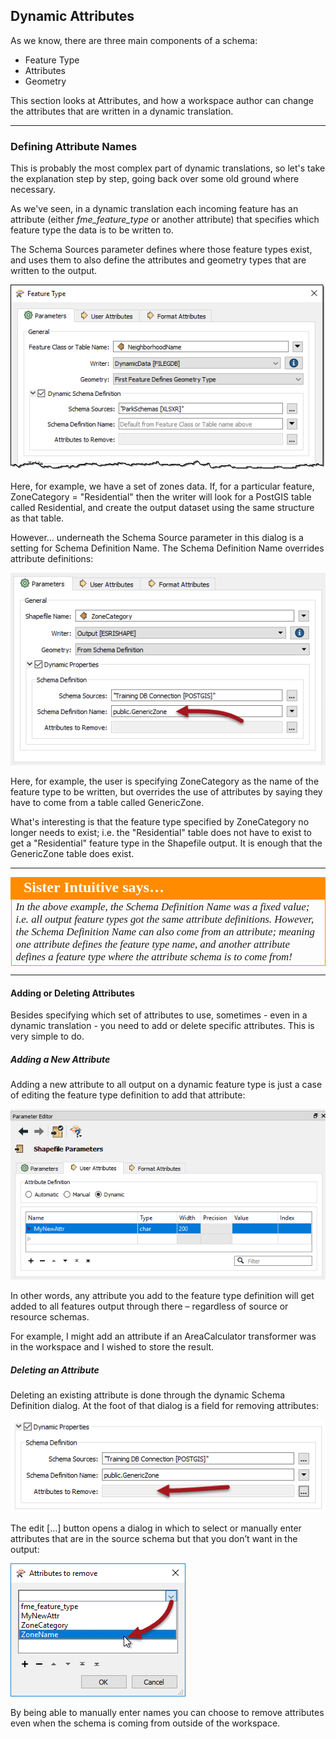## Dynamic Attributes ##

As we know, there are three main components of a schema:

- Feature Type
- Attributes
- Geometry

This section looks at Attributes, and how a workspace author can change the attributes that are written in a dynamic translation.

---

### Defining Attribute Names ###

This is probably the most complex part of dynamic translations, so let's take the explanation step by step, going back over some old ground where necessary.

As we've seen, in a dynamic translation each incoming feature has an attribute (either *fme&#95;feature&#95;type* or another attribute) that specifies which feature type the data is to be written to.

The Schema Sources parameter defines where those feature types exist, and uses them to also define the attributes and geometry types that are written to the output. 

![](./Images/Img3.049.DynamicWriterAttrParameter.png)

Here, for example, we have a set of zones data. If, for a particular feature, ZoneCategory = "Residential" then the writer will look for a PostGIS table called Residential, and create the output dataset using the same structure as that table.

However... underneath the Schema Source parameter in this dialog is a setting for Schema Definition Name. The Schema Definition Name overrides attribute definitions:

![](./Images/Img3.050.DynamicWriterAttrParameterSet.png)

Here, for example, the user is specifying ZoneCategory as the name of the feature type to be written, but overrides the use of attributes by saying they have to come from a table called GenericZone.

What's interesting is that the feature type specified by ZoneCategory no longer needs to exist; i.e. the "Residential" table does not have to exist to get a "Residential" feature type in the Shapefile output. It is enough that the GenericZone table does exist.

---

<table style="border-spacing: 0px">
<tr>
<td style="vertical-align:middle;background-color:darkorange;border: 2px solid darkorange">
<i class="fa fa-quote-left fa-lg fa-pull-left fa-fw" style="color:white;padding-right: 12px;vertical-align:text-top"></i>
<span style="color:white;font-size:x-large;font-weight: bold;font-family:serif">Sister Intuitive says…</span>
</td>
</tr>

<tr>
<td style="border: 1px solid darkorange">
<span style="font-family:serif; font-style:italic; font-size:larger">
In the above example, the Schema Definition Name was a fixed value; i.e. all output feature types got the same attribute definitions. However, the Schema Definition Name can also come from an attribute; meaning one attribute defines the feature type name, and another attribute defines a feature type where the attribute schema is to come from!
</span>
</td>
</tr>
</table>

---

#### Adding or Deleting Attributes ####

Besides specifying which set of attributes to use, sometimes - even in a dynamic translation - you need to add or delete specific attributes. This is very simple to do.


##### Adding a New Attribute #####

Adding a new attribute to all output on a dynamic feature type is just a case of editing the feature type definition to add that attribute:

![](./Images/Img3.051.DynamicWriterAddAttr.png)

In other words, any attribute you add to the feature type definition will get added to all features output through there – regardless of source or resource schemas.

For example, I might add an attribute if an AreaCalculator transformer was in the workspace and I wished to store the result.

##### Deleting an Attribute #####

Deleting an existing attribute is done through the dynamic Schema Definition dialog. At the foot of that dialog is a field for removing attributes:

![](./Images/Img3.052.DynamicWriterDeleteAttrParameter.png)

The edit [...] button opens a dialog in which to select or manually enter attributes that are in the source schema but that you don’t want in the output:

![](./Images/Img3.053.DynamicWriterDeleteAttrDialog.png)

By being able to manually enter names you can choose to remove attributes even when the schema is coming from outside of the workspace.